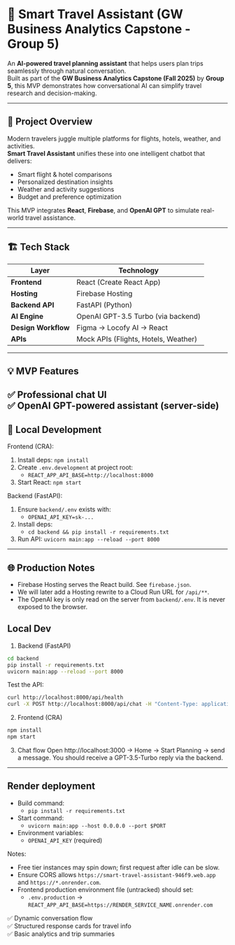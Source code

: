 # 🧠 Smart Travel Assistant (GW Business Analytics Capstone - Group 5)

An **AI-powered travel planning assistant** that helps users plan trips seamlessly through natural conversation.  
Built as part of the **GW Business Analytics Capstone (Fall 2025)** by **Group 5**, this MVP demonstrates how conversational AI can simplify travel research and decision-making.

---

## 🚀 Project Overview

Modern travelers juggle multiple platforms for flights, hotels, weather, and activities.  
**Smart Travel Assistant** unifies these into one intelligent chatbot that delivers:
- Smart flight & hotel comparisons  
- Personalized destination insights  
- Weather and activity suggestions  
- Budget and preference optimization  

This MVP integrates **React**, **Firebase**, and **OpenAI GPT** to simulate real-world travel assistance.

---

## 🏗️ Tech Stack

| Layer | Technology |
|-------|-------------|
| **Frontend** | React (Create React App) |
| **Hosting** | Firebase Hosting |
| **Backend API** | FastAPI (Python) |
| **AI Engine** | OpenAI GPT-3.5 Turbo (via backend) |
| **Design Workflow** | Figma → Locofy AI → React |
| **APIs** | Mock APIs (Flights, Hotels, Weather) |

---

## 💡 MVP Features

✅ Professional chat UI  
✅ OpenAI GPT-powered assistant (server-side)  
---

## 🔧 Local Development

Frontend (CRA):

1. Install deps: `npm install`
2. Create `.env.development` at project root:
   - `REACT_APP_API_BASE=http://localhost:8000`
3. Start React: `npm start`

Backend (FastAPI):

1. Ensure `backend/.env` exists with:
   - `OPENAI_API_KEY=sk-...`
2. Install deps:
   - `cd backend && pip install -r requirements.txt`
3. Run API: `uvicorn main:app --reload --port 8000`

---

## 🌐 Production Notes

- Firebase Hosting serves the React build. See `firebase.json`.
- We will later add a Hosting rewrite to a Cloud Run URL for `/api/**`.
- The OpenAI key is only read on the server from `backend/.env`. It is never exposed to the browser.

## Local Dev

1) Backend (FastAPI)
```bash
cd backend
pip install -r requirements.txt
uvicorn main:app --reload --port 8000
```

Test the API:
```bash
curl http://localhost:8000/api/health
curl -X POST http://localhost:8000/api/chat -H "Content-Type: application/json" -d '{"messages":[{"role":"user","content":"Say hi in 5 words"}]}'
```

2) Frontend (CRA)
```bash
npm install
npm start
```

3) Chat flow
Open http://localhost:3000 → Home → Start Planning → send a message.
You should receive a GPT-3.5-Turbo reply via the backend.

---

## Render deployment

- Build command:
  - `pip install -r requirements.txt`
- Start command:
  - `uvicorn main:app --host 0.0.0.0 --port $PORT`
- Environment variables:
  - `OPENAI_API_KEY` (required)

Notes:
- Free tier instances may spin down; first request after idle can be slow.
- Ensure CORS allows `https://smart-travel-assistant-946f9.web.app` and `https://*.onrender.com`.
- Frontend production environment file (untracked) should set:
  - `.env.production` → `REACT_APP_API_BASE=https://RENDER_SERVICE_NAME.onrender.com`

✅ Dynamic conversation flow  
✅ Structured response cards for travel info  
✅ Basic analytics and trip summaries  
